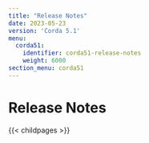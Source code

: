 ```yaml
---
title: "Release Notes"
date: 2023-05-23
version: 'Corda 5.1'
menu:
  corda51:
    identifier: corda51-release-notes
    weight: 6000
section_menu: corda51
---
```

# Release Notes
{{< childpages >}}